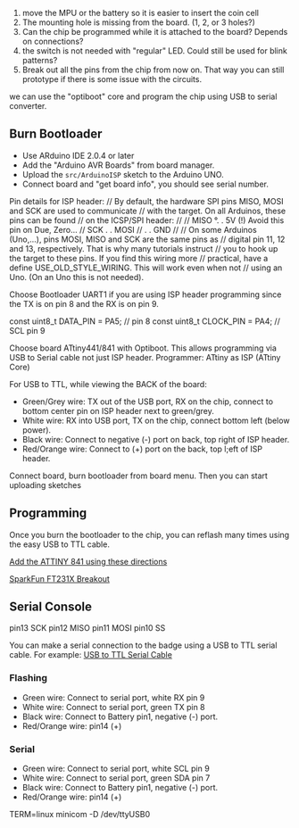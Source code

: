 1. move the MPU or the battery so it is easier to insert the coin cell
2. The mounting hole is missing from the board. (1, 2, or 3 holes?)
3. Can the chip be programmed while it is attached to the board? Depends on connections?
4. the switch is not needed with "regular" LED. Could still be used for blink patterns?
5. Break out all the pins from the chip from now on. That way you can still prototype
   if there is some issue with the circuits.

we can use the "optiboot" core and program the chip using USB to serial converter.

## Burn Bootloader

- Use ARduino IDE 2.0.4 or later
- Add the "Arduino AVR Boards" from board manager.
- Upload the `src/ArduinoISP` sketch to the Arduino UNO.
- Connect board and "get board info", you should see serial number.

Pin details for ISP header:
// By default, the hardware SPI pins MISO, MOSI and SCK are used to communicate
// with the target. On all Arduinos, these pins can be found
// on the ICSP/SPI header:
//
//               MISO °. . 5V (!) Avoid this pin on Due, Zero...
//               SCK   . . MOSI
//                     . . GND
//
// On some Arduinos (Uno,...), pins MOSI, MISO and SCK are the same pins as
// digital pin 11, 12 and 13, respectively. That is why many tutorials instruct
// you to hook up the target to these pins. If you find this wiring more
// practical, have a define USE_OLD_STYLE_WIRING. This will work even when not
// using an Uno. (On an Uno this is not needed).

Choose Bootloader UART1 if you are using ISP header programming since the TX is on pin 8 and the RX is on pin 9.

const uint8_t  DATA_PIN   = PA5; // pin 8
const uint8_t  CLOCK_PIN  = PA4; // SCL pin 9

Choose board ATtiny441/841 with Optiboot. This allows programming via USB to Serial cable not just ISP header.
Programmer: ATtiny as ISP (ATtiny Core)

For USB to TTL, while viewing the BACK of the board:
- Green/Grey wire: TX out of the USB port, RX on the chip, connect to bottom center pin on ISP header next to green/grey.
- White wire: RX into USB port, TX on the chip, connect bottom left (below power).
- Black wire: Connect to negative (-) port on back, top right of ISP header.
- Red/Orange wire: Connect to (+) port on the back, top l;eft of ISP header.

Connect board, burn bootloader from board menu.
Then you can start uploading sketches

## Programming

Once you burn the bootloader to the chip, you can reflash many times using the easy USB to TTL cable.

[Add the ATTINY 841 using these directions](https://github.com/SpenceKonde/ATTinyCore/blob/v2.0.0-devThis-is-the-head-submit-PRs-against-this/Installation.md#boards-manager-installation)

[SparkFun FT231X Breakout](https://www.sparkfun.com/products/13263)

## Serial Console

pin13 SCK
pin12 MISO
pin11 MOSI
pin10 SS

You can make a serial connection to the badge using a USB to TTL serial cable.
For example: [USB to TTL Serial Cable](https://www.adafruit.com/product/954)

### Flashing

- Green wire: Connect to serial port, white RX pin 9
- White wire: Connect to serial port, green TX pin 8
- Black wire: Connect to Battery pin1, negative (-) port.
- Red/Orange wire: pin14 (+)

### Serial

- Green wire: Connect to serial port, white SCL pin 9
- White wire: Connect to serial port, green SDA pin 7
- Black wire: Connect to Battery pin1, negative (-) port.
- Red/Orange wire: pin14 (+)

TERM=linux minicom -D /dev/ttyUSB0
